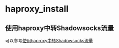 # haproxy_install
## 使用haproxy中转Shadowsocks流量
可以参考[使用haproxy中转Shadowsocks流量](https://dashwood.xyz/2018/12/29/haproxy-shadowsocks.html)